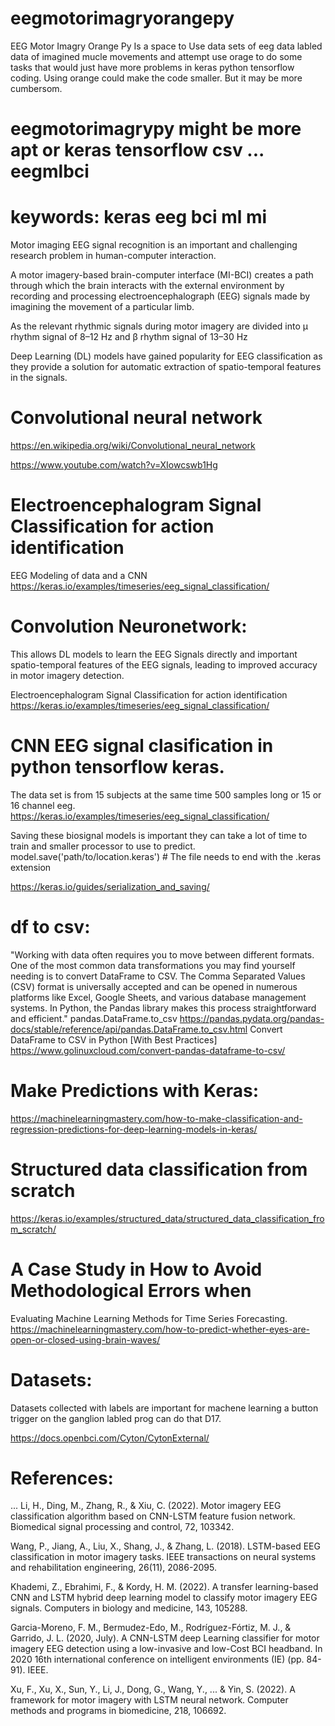 # eegmotorimagryorangepy
EEG Motor Imagry Orange Py Is a space to Use data sets of eeg data labled data of imagined mucle movements and attempt use orage to do some tasks that would just have more problems in keras python tensorflow coding. Using orange could make the code smaller. But it may be more cumbersom. 
# eegmotorimagrypy might be more apt or keras tensorflow csv ... eegmlbci

# keywords: keras eeg bci ml mi

 Motor imaging EEG signal recognition is an important and challenging research problem in human-computer interaction. 

A motor imagery-based brain-computer interface (MI-BCI) creates a path through which the brain interacts with the external environment by recording and processing electroencephalograph (EEG) signals made by imagining the movement of a particular limb.

As the relevant rhythmic signals during motor imagery are divided into μ rhythm signal of 8–12 Hz and β rhythm signal of 13–30 Hz 

Deep Learning (DL) models have gained popularity for EEG classification as they provide a solution for automatic extraction of spatio-temporal features in the signals. 

# Convolutional neural network

https://en.wikipedia.org/wiki/Convolutional_neural_network

https://www.youtube.com/watch?v=XIowcswb1Hg

# Electroencephalogram Signal Classification for action identification
EEG Modeling of data and a CNN
https://keras.io/examples/timeseries/eeg_signal_classification/

# Convolution Neuronetwork:
This allows DL models to learn the EEG Signals directly and important spatio-temporal features of the EEG signals, leading to improved accuracy in motor imagery detection.

Electroencephalogram Signal Classification for action identification
https://keras.io/examples/timeseries/eeg_signal_classification/


# CNN EEG signal clasification in python tensorflow keras.
The data set is from 15 subjects at the same time 500 samples long or 15 or 16 channel eeg.
https://keras.io/examples/timeseries/eeg_signal_classification/

Saving these biosignal models is important they can take a lot of time to train and smaller processor to use to predict. 
model.save('path/to/location.keras')  # The file needs to end with the .keras extension

https://keras.io/guides/serialization_and_saving/

# df to csv:
"Working with data often requires you to move between different formats. One of the most common data transformations you may find yourself needing is to convert DataFrame to CSV. The Comma Separated Values (CSV) format is universally accepted and can be opened in numerous platforms like Excel, Google Sheets, and various database management systems. In Python, the Pandas library makes this process straightforward and efficient."
pandas.DataFrame.to_csv
https://pandas.pydata.org/pandas-docs/stable/reference/api/pandas.DataFrame.to_csv.html
Convert DataFrame to CSV in Python [With Best Practices]
https://www.golinuxcloud.com/convert-pandas-dataframe-to-csv/

# Make Predictions with Keras:

https://machinelearningmastery.com/how-to-make-classification-and-regression-predictions-for-deep-learning-models-in-keras/

# Structured data classification from scratch
https://keras.io/examples/structured_data/structured_data_classification_from_scratch/

# A Case Study in How to Avoid Methodological Errors when
Evaluating Machine Learning Methods for Time Series Forecasting.
https://machinelearningmastery.com/how-to-predict-whether-eyes-are-open-or-closed-using-brain-waves/

# Datasets:


Datasets collected with labels are important for machene learning a button trigger on the ganglion labled prog can do that D17.

https://docs.openbci.com/Cyton/CytonExternal/


# References:
...
Li, H., Ding, M., Zhang, R., & Xiu, C. (2022). Motor imagery EEG classification algorithm based on CNN-LSTM feature fusion network. Biomedical signal processing and control, 72, 103342.

Wang, P., Jiang, A., Liu, X., Shang, J., & Zhang, L. (2018). LSTM-based EEG classification in motor imagery tasks. IEEE transactions on neural systems and rehabilitation engineering, 26(11), 2086-2095.

Khademi, Z., Ebrahimi, F., & Kordy, H. M. (2022). A transfer learning-based CNN and LSTM hybrid deep learning model to classify motor imagery EEG signals. Computers in biology and medicine, 143, 105288.

Garcia-Moreno, F. M., Bermudez-Edo, M., Rodríguez-Fórtiz, M. J., & Garrido, J. L. (2020, July). A CNN-LSTM deep Learning classifier for motor imagery EEG detection using a low-invasive and low-Cost BCI headband. In 2020 16th international conference on intelligent environments (IE) (pp. 84-91). IEEE.

Xu, F., Xu, X., Sun, Y., Li, J., Dong, G., Wang, Y., ... & Yin, S. (2022). A framework for motor imagery with LSTM neural network. Computer methods and programs in biomedicine, 218, 106692.
